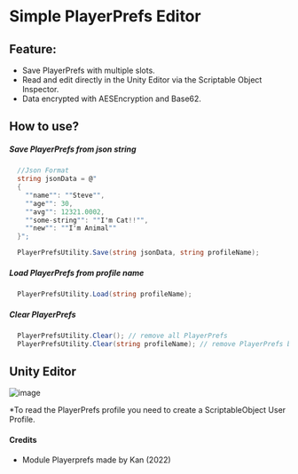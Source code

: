 # Simple PlayerPrefs Editor

## Feature:
- Save PlayerPrefs with multiple slots.
- Read and edit directly in the Unity Editor via the Scriptable Object Inspector.
- Data encrypted with AESEncryption and Base62.

## How to use?

##### Save PlayerPrefs from json string

```csharp
  //Json Format
  string jsonData = @"
  {
    ""name"": ""Steve"",
    ""age"": 30,
    ""avg"": 12321.0002,
    ""some-string"": ""I'm Cat!!"",
    ""new"": ""I'm Animal""
  }";

  PlayerPrefsUtility.Save(string jsonData, string profileName);
```

##### Load PlayerPrefs from profile name

```csharp
  PlayerPrefsUtility.Load(string profileName);
```

##### Clear PlayerPrefs

```csharp
  PlayerPrefsUtility.Clear(); // remove all PlayerPrefs
  PlayerPrefsUtility.Clear(string profileName); // remove PlayerPrefs by profileName
```

## Unity Editor

![image](https://user-images.githubusercontent.com/70838508/220557342-076533fc-5fcd-4dac-984e-1f5204c43a1e.png)

*To read the PlayerPrefs profile you need to create a ScriptableObject User Profile.

#### Credits
- Module Playerprefs made by Kan (2022)
